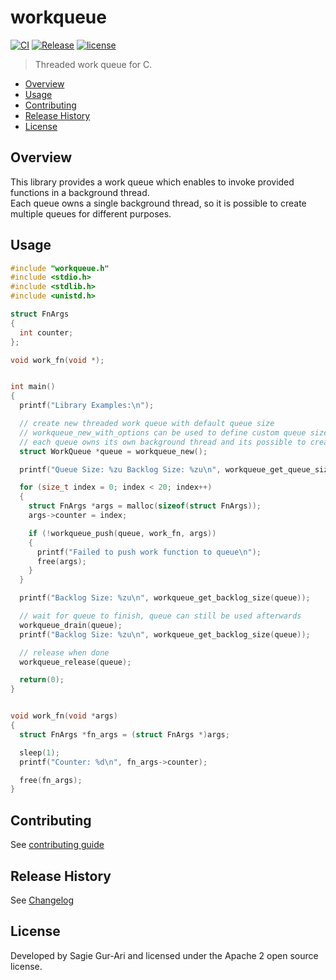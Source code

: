 # workqueue

[![CI](https://github.com/sagiegurari/c_workqueue/workflows/CI/badge.svg?branch=master)](https://github.com/sagiegurari/c_workqueue/actions)
[![Release](https://img.shields.io/github/v/release/sagiegurari/c_workqueue)](https://github.com/sagiegurari/c_workqueue/releases)
[![license](https://img.shields.io/github/license/sagiegurari/c_workqueue)](https://github.com/sagiegurari/c_workqueue/blob/master/LICENSE)

> Threaded work queue for C.

* [Overview](#overview)
* [Usage](#usage)
* [Contributing](.github/CONTRIBUTING.md)
* [Release History](CHANGELOG.md)
* [License](#license)

<a name="overview"></a>
## Overview
This library provides a work queue which enables to invoke provided functions in a background thread.<br>
Each queue owns a single background thread, so it is possible to create multiple queues for different purposes.

<a name="usage"></a>
## Usage

<!-- example source start -->
```c
#include "workqueue.h"
#include <stdio.h>
#include <stdlib.h>
#include <unistd.h>

struct FnArgs
{
  int counter;
};

void work_fn(void *);


int main()
{
  printf("Library Examples:\n");

  // create new threaded work queue with default queue size
  // workqueue_new_with_options can be used to define custom queue size and threading api.
  // each queue owns its own background thread and its possible to create many queues in parallel.
  struct WorkQueue *queue = workqueue_new();

  printf("Queue Size: %zu Backlog Size: %zu\n", workqueue_get_queue_size(queue), workqueue_get_backlog_size(queue));

  for (size_t index = 0; index < 20; index++)
  {
    struct FnArgs *args = malloc(sizeof(struct FnArgs));
    args->counter = index;

    if (!workqueue_push(queue, work_fn, args))
    {
      printf("Failed to push work function to queue\n");
      free(args);
    }
  }

  printf("Backlog Size: %zu\n", workqueue_get_backlog_size(queue));

  // wait for queue to finish, queue can still be used afterwards
  workqueue_drain(queue);
  printf("Backlog Size: %zu\n", workqueue_get_backlog_size(queue));

  // release when done
  workqueue_release(queue);

  return(0);
}


void work_fn(void *args)
{
  struct FnArgs *fn_args = (struct FnArgs *)args;

  sleep(1);
  printf("Counter: %d\n", fn_args->counter);

  free(fn_args);
}
```
<!-- example source end -->

## Contributing
See [contributing guide](.github/CONTRIBUTING.md)

<a name="history"></a>
## Release History

See [Changelog](CHANGELOG.md)

<a name="license"></a>
## License
Developed by Sagie Gur-Ari and licensed under the Apache 2 open source license.
